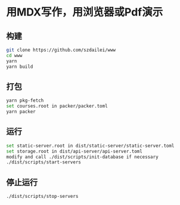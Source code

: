 # 用MDX写作，用浏览器或Pdf演示

## 构建

```bash
git clone https://github.com/szdailei/www
cd www
yarn
yarn build
```

## 打包

```bash
yarn pkg-fetch
set courses.root in packer/packer.toml
yarn packer
```

## 运行

```bash
set static-server.root in dist/static-server/static-server.toml
set storage.root in dist/api-server/api-server.toml
modify and call ./dist/scripts/init-database if necessary
./dist/scripts/start-servers
```

## 停止运行

```bash
./dist/scripts/stop-servers
```
